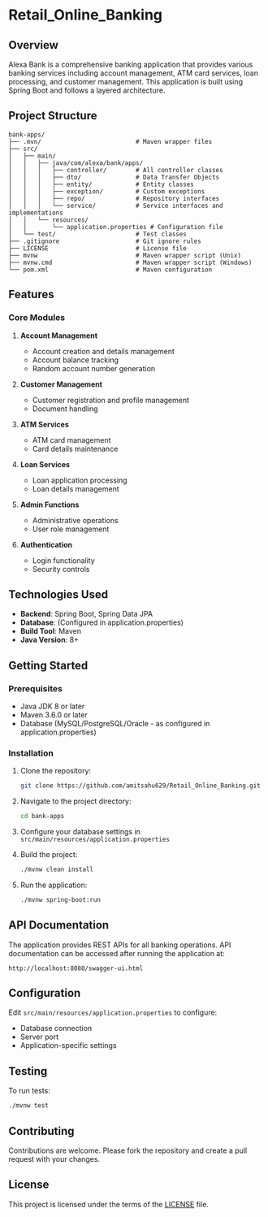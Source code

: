 # Retail_Online_Banking

## Overview
Alexa Bank is a comprehensive banking application that provides various banking services including account management, ATM card services, loan processing, and customer management. This application is built using Spring Boot and follows a layered architecture.

## Project Structure

```
bank-apps/
├── .mvn/                          # Maven wrapper files
├── src/
│   ├── main/
│   │   ├── java/com/alexa/bank/apps/
│   │   │   ├── controller/        # All controller classes
│   │   │   ├── dto/               # Data Transfer Objects
│   │   │   ├── entity/            # Entity classes
│   │   │   ├── exception/         # Custom exceptions
│   │   │   ├── repo/              # Repository interfaces
│   │   │   └── service/           # Service interfaces and implementations
│   │   └── resources/
│   │       └── application.properties # Configuration file
│   └── test/                      # Test classes
├── .gitignore                     # Git ignore rules
├── LICENSE                        # License file
├── mvnw                           # Maven wrapper script (Unix)
├── mvnw.cmd                       # Maven wrapper script (Windows)
└── pom.xml                        # Maven configuration
```

## Features

### Core Modules
1. **Account Management**
   - Account creation and details management
   - Account balance tracking
   - Random account number generation

2. **Customer Management**
   - Customer registration and profile management
   - Document handling

3. **ATM Services**
   - ATM card management
   - Card details maintenance

4. **Loan Services**
   - Loan application processing
   - Loan details management

5. **Admin Functions**
   - Administrative operations
   - User role management

6. **Authentication**
   - Login functionality
   - Security controls

## Technologies Used

- **Backend**: Spring Boot, Spring Data JPA
- **Database**: (Configured in application.properties)
- **Build Tool**: Maven
- **Java Version**: 8+

## Getting Started

### Prerequisites
- Java JDK 8 or later
- Maven 3.6.0 or later
- Database (MySQL/PostgreSQL/Oracle - as configured in application.properties)

### Installation
1. Clone the repository:
   ```bash
   git clone https://github.com/amitsahu629/Retail_Online_Banking.git
   ```

2. Navigate to the project directory:
   ```bash
   cd bank-apps
   ```

3. Configure your database settings in `src/main/resources/application.properties`

4. Build the project:
   ```bash
   ./mvnw clean install
   ```

5. Run the application:
   ```bash
   ./mvnw spring-boot:run
   ```

## API Documentation
The application provides REST APIs for all banking operations. API documentation can be accessed after running the application at:
```
http://localhost:8080/swagger-ui.html
```

## Configuration
Edit `src/main/resources/application.properties` to configure:
- Database connection
- Server port
- Application-specific settings

## Testing
To run tests:
```bash
./mvnw test
```

## Contributing
Contributions are welcome. Please fork the repository and create a pull request with your changes.

## License
This project is licensed under the terms of the [LICENSE](LICENSE) file.
